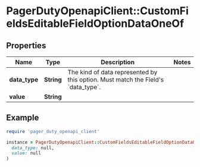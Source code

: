 # PagerDutyOpenapiClient::CustomFieldsEditableFieldOptionDataOneOf

## Properties

| Name | Type | Description | Notes |
| ---- | ---- | ----------- | ----- |
| **data_type** | **String** | The kind of data represented by this option. Must match the Field&#39;s &#x60;data_type&#x60;. |  |
| **value** | **String** |  |  |

## Example

```ruby
require 'pager_duty_openapi_client'

instance = PagerDutyOpenapiClient::CustomFieldsEditableFieldOptionDataOneOf.new(
  data_type: null,
  value: null
)
```

